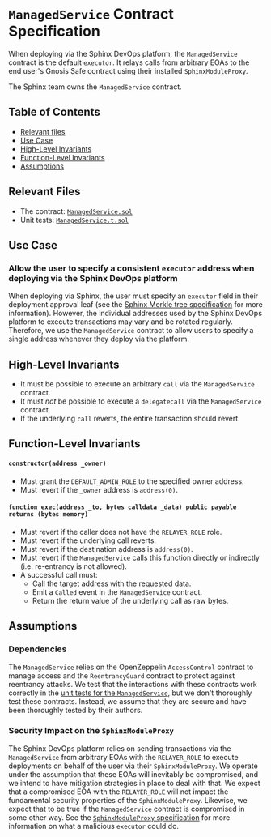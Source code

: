 # `ManagedService` Contract Specification

When deploying via the Sphinx DevOps platform, the `ManagedService` contract is the default `executor`. It relays calls from arbitrary EOAs to the end user's Gnosis Safe contract using their installed `SphinxModuleProxy`.

The Sphinx team owns the `ManagedService` contract.

## Table of Contents

- [Relevant files](#relevant-files)
- [Use Case](#use-case)
- [High-Level Invariants](#high-level-invariants)
- [Function-Level Invariants](#function-level-invariants)
- [Assumptions](#assumptions)

## Relevant Files

- The contract: [`ManagedService.sol`](https://github.com/sphinx-labs/sphinx/blob/develop/packages/contracts/contracts/core/ManagedService.sol)
- Unit tests: [`ManagedService.t.sol`](https://github.com/sphinx-labs/sphinx/blob/develop/packages/contracts/test/ManagedService.t.sol)

## Use Case

### Allow the user to specify a consistent `executor` address when deploying via the Sphinx DevOps platform
When deploying via Sphinx, the user must specify an `executor` field in their deployment approval leaf (see the [Sphinx Merkle tree specification](https://github.com/sphinx-labs/sphinx/blob/develop/specs/merkle-tree.md#approve-leaf-data) for more information). However, the individual addresses used by the Sphinx DevOps platform to execute transactions may vary and be rotated regularly. Therefore, we use the `ManagedService` contract to allow users to specify a single address whenever they deploy via the platform.

## High-Level Invariants
- It must be possible to execute an arbitrary `call` via the `ManagedService` contract.
- It must *not* be possible to execute a `delegatecall` via the `ManagedService` contract.
- If the underlying `call` reverts, the entire transaction should revert.

## Function-Level Invariants

#### `constructor(address _owner)`

- Must grant the `DEFAULT_ADMIN_ROLE` to the specified owner address.
- Must revert if the `_owner` address is `address(0)`.

#### `function exec(address _to, bytes calldata _data) public payable returns (bytes memory)`

- Must revert if the caller does not have the `RELAYER_ROLE` role.
- Must revert if the underlying call reverts.
- Must revert if the destination address is `address(0)`.
- Must revert if the `ManagedService` calls this function directly or indirectly (i.e. re-entrancy is not allowed).
- A successful call must:
  - Call the target address with the requested data.
  - Emit a `Called` event in the `ManagedService` contract.
  - Return the return value of the underlying call as raw bytes.

## Assumptions

### Dependencies
The `ManagedService` relies on the OpenZeppelin `AccessControl` contract to manage access and the `ReentrancyGuard` contract to protect against reentrancy attacks. We test that the interactions with these contracts work correctly in the [unit tests for the `ManagedService`](https://github.com/sphinx-labs/sphinx/blob/develop/packages/contracts/test/ManagedService.t.sol), but we don't thoroughly test these contracts. Instead, we assume that they are secure and have been thoroughly tested by their authors.

### Security Impact on the `SphinxModuleProxy`
The Sphinx DevOps platform relies on sending transactions via the `ManagedService` from arbitrary EOAs with the `RELAYER_ROLE` to execute deployments on behalf of the user via their `SphinxModuleProxy`. We operate under the assumption that these EOAs will inevitably be compromised, and we intend to have mitigation strategies in place to deal with that. We expect that a compromised EOA with the `RELAYER_ROLE` will not impact the fundamental security properties of the `SphinxModuleProxy`. Likewise, we expect that to be true if the `ManagedService` contract is compromised in some other way. See the [`SphinxModuleProxy` specification](https://github.com/sphinx-labs/sphinx/blob/develop/specs/sphinx-module-proxy.md#malicious-executor) for more information on what a malicious `executor` could do.
